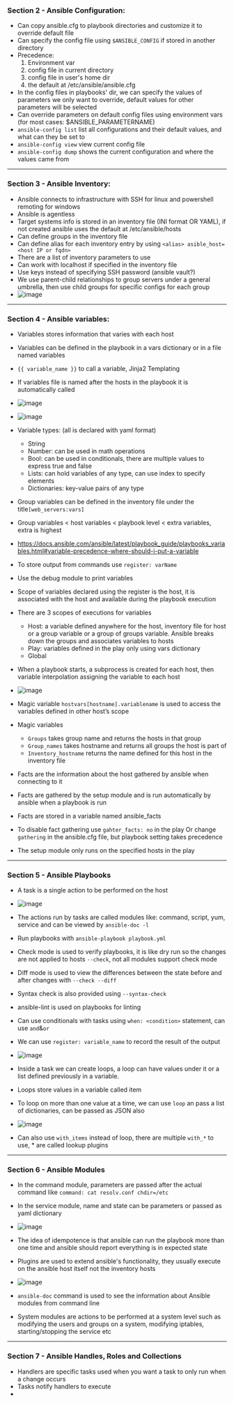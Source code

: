 ### Section 2 - Ansible Configuration:

- Can copy ansible.cfg to playbook directories and customize it to override default file
- Can specify the config file using `$ANSIBLE_CONFIG` if stored in another directory
- Precedence: 
	1. Environment var
	2. config file in current directory
	3. config file in user's home dir
	4. the default at /etc/ansible/ansible.cfg
- In the config files in playbooks' dir, we can specify the values of parameters we only want to override, default values for other parameters will be selected
- Can override parameters on default config files using environment vars (for most cases: $ANSIBLE_PARAMETERNAME)
- `ansible-config list` list all configurations and their default values, and what can they be set to
- `ansible-config view` view current config file
- `ansible-config dump` shows the current configuration and where the values came from
---

### Section 3 - Ansible Inventory:

- Ansible connects to infrastructure with SSH for linux and powershell remoting for windows
- Ansible is agentless
- Target systems info is stored in an inventory file (INI format OR YAML), if not created ansible uses the default at /etc/ansible/hosts
- Can define groups in the inventory file
- Can define alias for each inventory entry by using `<alias> asible_host=<host IP or fqdn>`
- There are a list of inventory parameters to use
- Can work with localhost if specified in the inventory file
- Use keys instead of specifying SSH password (ansible vault?)
- We use parent-child relationships to group servers under a general umbrella, then use child groups for specific configs for each group
- ![image](https://github.com/user-attachments/assets/ba007980-fd33-4bb0-9232-889fe54669ca)

---

### Section 4 - Ansible variables:

- Variables stores information that varies with each host
- Variables can be defined in the playbook in a vars dictionary or in a file named variables
- `{{ variable_name }}` to call a variable, Jinja2 Templating
- If variables file is named after the hosts in the playbook it is automatically called
- ![image](https://github.com/user-attachments/assets/13fb8499-cbd8-43a8-a69e-a0bfee329440)

- ![image](https://github.com/user-attachments/assets/2926420b-bfb3-4d92-8015-71edb009bd4f)

- Variable types: (all is declared with yaml format)
	- String
	- Number: can be used in math operations
	- Bool: can be used in conditionals, there are multiple values to express true and false
	- Lists: can hold variables of any type, can use index to specify elements
	- Dictionaries: key-value pairs of any type
- Group variables can be defined in the inventory file under the title`[web_servers:vars]`
- Group variables < host variables < playbook level < extra variables, extra is highest
- https://docs.ansible.com/ansible/latest/playbook_guide/playbooks_variables.html#variable-precedence-where-should-i-put-a-variable
- To store output from commands use `register: varName`
- Use the debug module to print variables
- Scope of variables declared using the register is the host, it is associated with the host and available during the playbook execution
- There are 3 scopes of executions for variables
	- Host: a variable defined anywhere for the host, inventory file for host or a group variable or a group of groups variable. Ansible breaks down the groups and associates variables to hosts
	- Play: variables defined in the play only using vars dictionary
	- Global
- When a playbook starts, a subprocess is created for each host, then variable interpolation assigning the variable to each host
- ![image](https://github.com/user-attachments/assets/abd7634a-6bef-4f30-a6b5-697532e92c13)

-  Magic variable `hostvars[hostname].variablename` is used to access the variables defined in other host’s scope
- Magic variables
	- `Groups` takes group name and returns the hosts in that group
	- `Group_names` takes hostname and returns all groups the host is part of
	- `Inventory_hostname` returns the name defined for this host in the inventory file
- Facts are the information about the host gathered by ansible when connecting to it
- Facts are gathered by the setup module and is run automatically by ansible when a playbook is run
- Facts are stored in a variable named ansible_facts
- To disable fact gathering use `gahter_facts: no` in the play Or change `gathering` in the ansible.cfg file, but playbook setting takes precedence
- The setup module only runs on the specified hosts in the play
---

### Section 5 - Ansible Playbooks

- A task is a single action to be performed on the host
- ![image](https://github.com/user-attachments/assets/1724927b-9013-480c-b116-0c5974dafaec)

- The actions run by tasks are called modules like: command, script, yum, service and can be viewed by `ansible-doc -l`
- Run playbooks with `ansible-playbook playbook.yml`
- Check mode is used to verify playbooks, it is like dry run so the changes are not applied to hosts `--check`, not all modules support check mode
- Diff mode is used to view the differences between the state before and after changes with `--check --diff`
- Syntax check is also provided using `--syntax-check`
- ansible-lint is used on playbooks for linting
- Can use conditionals with tasks using `when: <condition>` statement, can use `and`&`or`
- We can use `register: variable_name` to record the result of the output
- ![image](https://github.com/user-attachments/assets/982af5be-53e4-4dda-a33a-08ae9fc4283f)

- Inside a task we can create loops, a loop can have values under it or a list defined previously in a variable.
- Loops store values in a variable called item
- To loop on more than one value at a time, we can use `loop` an pass a list of dictionaries, can be passed as JSON also
- ![image](https://github.com/user-attachments/assets/8ff949d1-6977-4746-af75-84d26730bcf0)

- Can also use `with_items` instead of loop, there are multiple `with_*` to use, * are called lookup plugins
---

### Section 6 - Ansible Modules

- In the command module, parameters are passed after the actual command like `command: cat resolv.conf chdir=/etc`  
- In the service module, name and state can be parameters or passed as yaml dictionary
- ![image](https://github.com/user-attachments/assets/9bcbd3a1-c794-4c96-95ad-9b54228ba21a)

- The idea of idempotence is that ansible can run the playbook more than one time and ansible should report everything is in expected state
- Plugins are used to extend ansible's functionality, they usually execute on the ansible host itself not the inventory hosts
- ![image](https://github.com/user-attachments/assets/9b8641d9-d8f0-4fb0-a320-edfea0db40ef)

- `ansible-doc` command is used to see the information about Ansible modules from command line
- System modules are actions to be performed at a system level such as modifying the users and groups on a system, modifying iptables, starting/stopping the service etc
---


### Section 7 - Ansible Handles, Roles and Collections

- Handlers are specific tasks used when you want a task to only run when a change occurs
- Tasks notify handlers to execute
- 
